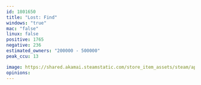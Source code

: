 ```yaml
---
id: 1801650
title: "Lost: Find"
windows: "true"
mac: "false"
linux: false
positive: 1765
negative: 236
estimated_owners: "200000 - 500000"
peak_ccu: 13

image: https://shared.akamai.steamstatic.com/store_item_assets/steam/apps/1801650/header.jpg?t=1729185419
opinions:
---
```

